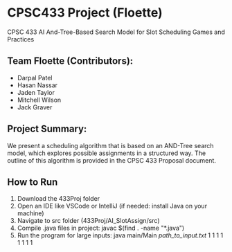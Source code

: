 # CPSC433 Project (Floette)
CPSC 433 AI
And-Tree-Based Search Model for Slot Scheduling Games and Practices

## Team Floette (Contributors):
- Darpal Patel
- Hasan Nassar
- Jaden Taylor
- Mitchell Wilson
- Jack Graver

## Project Summary:
We present a scheduling algorithm that is based on an AND-Tree search model, which explores possible assignments in a structured way. The outline of this algorithm is provided in the CPSC 433 Proposal document.

## How to Run
1. Download the 433Proj folder
2. Open an IDE like VSCode or IntelliJ (if needed: install Java on your machine)
3. Navigate to src folder (433Proj/AI_SlotAssign/src)
4. Compile .java files in project:
   javac $(find . -name "*.java")
5. Run the program for large inputs:
   java main/Main _path_to_input.txt_ 1 1 1 1 1 1 1 1
